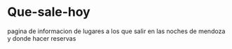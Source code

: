 # Que-sale-hoy

pagina de informacion de lugares a los que salir en las noches de mendoza y donde hacer reservas
